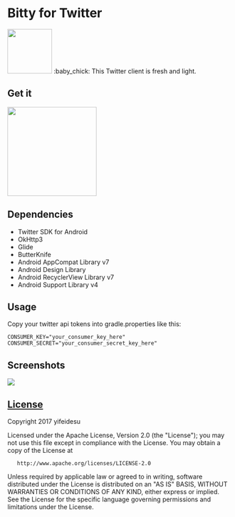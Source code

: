 # Bitty for Twitter
<img src="https://user-images.githubusercontent.com/23082500/28902946-2fcc4eb6-77d0-11e7-88ef-200cdbcc185b.png" width="100">
:baby_chick: This Twitter client is fresh and light.

## Get it
[<img src="https://user-images.githubusercontent.com/23082500/28900196-800fad0e-77bd-11e7-8f1b-a197609ed22c.png" width="200">](https://play.google.com/store/apps/details?id=com.robyn.bitty)

## Dependencies

*	Twitter SDK for Android
*	OkHttp3
*	Glide
*	ButterKnife
*	Android AppCompat Library v7
*	Android Design Library
*	Android RecyclerView Library v7
*	Android Support Library v4

## Usage
Copy your twitter api tokens into gradle.properties like this:

```
CONSUMER_KEY="your_consumer_key_here"
CONSUMER_SECRET="your_consumer_secret_key_here"
```

## Screenshots
<img src="https://user-images.githubusercontent.com/23082500/28901343-85a77b54-77c5-11e7-8d15-10071f6f6461.jpg">

## [License](https://github.com/yifeidesu/Bitty/blob/master/LICENSE.txt)
 Copyright 2017 yifeidesu

   Licensed under the Apache License, Version 2.0 (the "License");
   you may not use this file except in compliance with the License.
   You may obtain a copy of the License at

       http://www.apache.org/licenses/LICENSE-2.0

   Unless required by applicable law or agreed to in writing, software
   distributed under the License is distributed on an "AS IS" BASIS,
   WITHOUT WARRANTIES OR CONDITIONS OF ANY KIND, either express or implied.
   See the License for the specific language governing permissions and
   limitations under the License.
